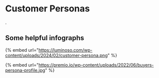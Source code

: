 # Customer Personas

.

## Some helpful infographs

{% embed url="https://luminoso.com/wp-content/uploads/2024/02/customer-persona.png" %}

{% embed url="https://premio.io/wp-content/uploads/2022/06/buyers-persona-profile.jpg" %}
